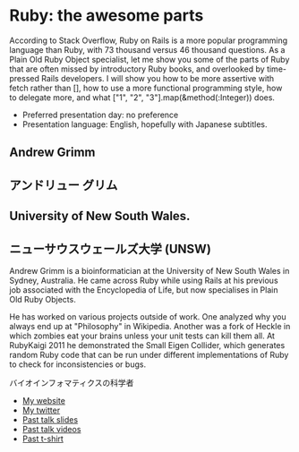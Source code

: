 # Ruby: the awesome parts

According to Stack Overflow, Ruby on Rails is a more popular programming language than Ruby, with 73 thousand versus 46 thousand questions. As a Plain Old Ruby Object specialist, let me show you some of the parts of Ruby that are often missed by introductory Ruby books, and overlooked by time-pressed Rails developers. I will show you how to be more assertive with fetch rather than [], how to use a more functional programming style, how to delegate more, and what ["1", "2", "3"].map(&method(:Integer)) does.

- Preferred presentation day: no preference
- Presentation language: English, hopefully with Japanese subtitles.

## Andrew Grimm
## アンドリュー グリム

## University of New South Wales.
## ニューサウスウェールズ大学 (UNSW)

Andrew Grimm is a bioinformatician at the University of New South Wales in Sydney, Australia. He came across Ruby while using Rails at his previous job associated with the Encyclopedia of Life, but now specialises in Plain Old Ruby Objects.

He has worked on various projects outside of work. One analyzed why you always end up at "Philosophy" in Wikipedia. Another was a fork of Heckle in which zombies eat your brains unless your unit tests can kill them all. At RubyKaigi 2011 he demonstrated the Small Eigen Collider, which generates random Ruby code that can be run under different implementations of Ruby to check for inconsistencies or bugs.

バイオインフォマティクスの科学者

- [My website](https://andrewjgrimm.wordpress.com/)
- [My twitter](https://twitter.com/#!/andrewjgrimm)
- [Past talk slides](http://www.slideshare.net/agrimm)
- [Past talk videos](https://vimeo.com/channels/332579)
- [Past t-shirt](http://www.zazzle.com/small_eigen_collider_japanese_and_english_text_tshirt-235235813665782515)
